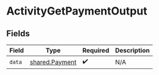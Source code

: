 # ActivityGetPaymentOutput


## Fields

| Field                                            | Type                                             | Required                                         | Description                                      |
| ------------------------------------------------ | ------------------------------------------------ | ------------------------------------------------ | ------------------------------------------------ |
| `data`                                           | [shared.Payment](../../models/shared/payment.md) | :heavy_check_mark:                               | N/A                                              |